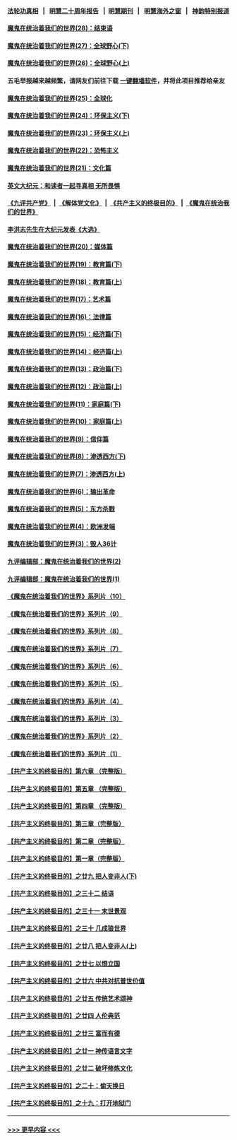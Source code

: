 #### [法轮功真相](https://github.com/gfw-breaker/truth/blob/master/README.md?t=0) &nbsp;&nbsp;|&nbsp;&nbsp; [明慧二十周年报告](https://github.com/gfw-breaker/mh-reports/blob/master/README.md?t=0) &nbsp;&nbsp;|&nbsp;&nbsp;[明慧期刊](https://github.com/gfw-breaker/mh-qikan) &nbsp;&nbsp;|&nbsp;&nbsp; [明慧海外之窗](https://github.com/gfw-breaker/mh-news/blob/master/README.md?t=0) &nbsp;&nbsp;|&nbsp;&nbsp; [神韵特别报道](https://github.com/gfw-breaker/mh-news/blob/master/shenyun.md?t=0)
#### [魔鬼在统治着我们的世界(28)：结束语](../pages/nsc422/n10936246.md?t=06192251) 
#### [魔鬼在统治着我们的世界(27)：全球野心(下)](../pages/nsc422/n10928319.md?t=06192251) 
#### [魔鬼在统治着我们的世界(26)：全球野心(上)](../pages/nsc422/n10900318.md?t=06192251) 
#### 五毛举报越来越频繁，请网友们前往下载 [一键翻墙软件](https://github.com/gfw-breaker/ssr-accounts)，并将此项目推荐给亲友
#### [魔鬼在统治着我们的世界(25)：全球化](../pages/nsc422/n10788205.md?t=06192251) 
#### [魔鬼在统治着我们的世界(24)：环保主义(下)](../pages/nsc422/n10695307.md?t=06192251) 
#### [魔鬼在统治着我们的世界(23)：环保主义(上)](../pages/nsc422/n10688613.md?t=06192251) 
#### [魔鬼在统治着我们的世界(22)：恐怖主义](../pages/nsc422/n10614727.md?t=06192251) 
#### [魔鬼在统治着我们的世界(21)：文化篇](../pages/nsc422/n10597706.md?t=06192251) 
#### [英文大纪元：和读者一起寻真相 无所畏惧](../pages/nsc422/n12542027.md?t=06192251) 
#### [《九评共产党》](https://github.com/begood0513/9ping.md/blob/master/README.md) &nbsp;|&nbsp; [《解体党文化》](../../../../jtdwh.md/blob/master/README.md)  &nbsp;|&nbsp; [《共产主义的终极目的》](../../../../gczydzjmd.md/blob/master/README.md) &nbsp;|&nbsp; [《魔鬼在统治我们的世界》](../../../../mgztzwmdsj.md/blob/master/README.md) 
#### [李洪志先生在大纪元发表《大选》](../pages/nsc422/n12534746.md?t=06192251) 
#### [魔鬼在统治着我们的世界(20)：媒体篇](../pages/nsc422/n10586579.md?t=06192251) 
#### [魔鬼在统治着我们的世界(19)：教育篇(下)](../pages/nsc422/n10564808.md?t=06192251) 
#### [魔鬼在统治着我们的世界(18)：教育篇(上)](../pages/nsc422/n10526970.md?t=06192251) 
#### [魔鬼在统治着我们的世界(17)：艺术篇](../pages/nsc422/n10499093.md?t=06192251) 
#### [魔鬼在统治着我们的世界(16)：法律篇](../pages/nsc422/n10485969.md?t=06192251) 
#### [魔鬼在统治着我们的世界(15)：经济篇(下)](../pages/nsc422/n10469975.md?t=06192251) 
#### [魔鬼在统治着我们的世界(14)：经济篇(上)](../pages/nsc422/n10457370.md?t=06192251) 
#### [魔鬼在统治着我们的世界(13)：政治篇(下)](../pages/nsc422/n10448270.md?t=06192251) 
#### [魔鬼在统治着我们的世界(12)：政治篇(上)](../pages/nsc422/n10444576.md?t=06192251) 
#### [魔鬼在统治着我们的世界(11)：家庭篇(下)](../pages/nsc422/n10440961.md?t=06192251) 
#### [魔鬼在统治着我们的世界(10)：家庭篇(上)](../pages/nsc422/n10435448.md?t=06192251) 
#### [魔鬼在统治着我们的世界(9)：信仰篇](../pages/nsc422/n10432159.md?t=06192251) 
#### [魔鬼在统治着我们的世界(8)：渗透西方(下)](../pages/nsc422/n10429603.md?t=06192251) 
#### [魔鬼在统治着我们的世界(7)：渗透西方(上)](../pages/nsc422/n10426013.md?t=06192251) 
#### [魔鬼在统治着我们的世界(6)：输出革命](../pages/nsc422/n10421536.md?t=06192251) 
#### [魔鬼在统治着我们的世界(5)：东方杀戮](../pages/nsc422/n10417707.md?t=06192251) 
#### [魔鬼在统治着我们的世界(4)：欧洲发端](../pages/nsc422/n10414890.md?t=06192251) 
#### [魔鬼在统治着我们的世界(3)：毁人36计](../pages/nsc422/n10411583.md?t=06192251) 
#### [九评编辑部：魔鬼在统治着我们的世界(2)](../pages/nsc422/n10410036.md?t=06192251) 
#### [九评编辑部：魔鬼在统治着我们的世界(1)](../pages/nsc422/n10406825.md?t=06192251) 
#### [《魔鬼在统治着我们的世界》系列片（10）](../pages/nsc422/n12292670.md?t=06192251) 
#### [《魔鬼在统治着我们的世界》系列片（9）](../pages/nsc422/n12290859.md?t=06192251) 
#### [《魔鬼在统治着我们的世界》系列片（8）](../pages/nsc422/n12287445.md?t=06192251) 
#### [《魔鬼在统治着我们的世界》系列片（7）](../pages/nsc422/n12283425.md?t=06192251) 
#### [《魔鬼在统治着我们的世界》系列片（6）](../pages/nsc422/n12282314.md?t=06192251) 
#### [《魔鬼在统治着我们的世界》系列片（5）](../pages/nsc422/n12281419.md?t=06192251) 
#### [《魔鬼在统治着我们的世界》系列片（4）](../pages/nsc422/n12274024.md?t=06192251) 
#### [《魔鬼在统治着我们的世界》系列片（3）](../pages/nsc422/n12271322.md?t=06192251) 
#### [《魔鬼在统治着我们的世界》系列片（2）](../pages/nsc422/n12269049.md?t=06192251) 
#### [《魔鬼在统治着我们的世界》系列片（1）](../pages/nsc422/n12267575.md?t=06192251) 
#### [【共产主义的终极目的】第六章 （完整版）](../pages/nsc422/n11428913.md?t=06192251) 
#### [【共产主义的终极目的】第五章 （完整版）](../pages/nsc422/n11428912.md?t=06192251) 
#### [【共产主义的终极目的】第四章 （完整版）](../pages/nsc422/n11428907.md?t=06192251) 
#### [【共产主义的终极目的】第三章（完整版）](../pages/nsc422/n11428848.md?t=06192251) 
#### [【共产主义的终极目的】第二章（完整版）](../pages/nsc422/n11428831.md?t=06192251) 
#### [【共产主义的终极目的】第一章（完整版）](../pages/nsc422/n11417651.md?t=06192251) 
#### [【共产主义的终极目的】之廿九 把人变非人(下)](../pages/nsc422/n11344140.md?t=06192251) 
#### [【共产主义的终极目的】之三十二 结语](../pages/nsc422/n11360535.md?t=06192251) 
#### [【共产主义的终极目的】之三十一 末世景观](../pages/nsc422/n11351129.md?t=06192251) 
#### [【共产主义的终极目的】之三十 几成狼世界](../pages/nsc422/n11348280.md?t=06192251) 
#### [【共产主义的终极目的】之廿八 把人变非人(上)](../pages/nsc422/n11340492.md?t=06192251) 
#### [【共产主义的终极目的】之廿七 以恨立国](../pages/nsc422/n11336944.md?t=06192251) 
#### [【共产主义的终极目的】之廿六 中共对抗普世价值](../pages/nsc422/n11324785.md?t=06192251) 
#### [【共产主义的终极目的】之廿五 传统艺术颂神](../pages/nsc422/n11296396.md?t=06192251) 
#### [【共产主义的终极目的】之廿四 人伦典范](../pages/nsc422/n11296397.md?t=06192251) 
#### [【共产主义的终极目的】之廿三 富而有德](../pages/nsc422/n11283598.md?t=06192251) 
#### [【共产主义的终极目的】之廿一 神传语言文字](../pages/nsc422/n11263265.md?t=06192251) 
#### [【共产主义的终极目的】之廿二 破坏修炼文化](../pages/nsc422/n11245728.md?t=06192251) 
#### [【共产主义的终极目的】之二十：偷天换日](../pages/nsc422/n11238846.md?t=06192251) 
#### [【共产主义的终极目的】之十九：打开地狱门](../pages/nsc422/n11206376.md?t=06192251) 

----
#### [ >>> 更早内容 <<< ](../indexes/nsc422-earlier.md)
